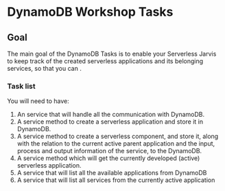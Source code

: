 # DynamoDB Workshop Tasks

## Goal

The main goal of the DynamoDB Tasks is to enable your Serverless Jarvis to keep track of the created serverless applications and its belonging services, so that you can .

### Task list

You will need to have:

1. An service that will handle all the communication with DynamoDB.
2. A service method to create a serverless application and store it in DynamoDB.
3. A service method to create a serverless component, and store it, along with the relation to the current active parent application and the input, process and output information of the service, to the DynamoDB.
4. A service method which will get the currently developed (active) serverless application.
5. A service that will list all the available applications from DynamoDB
6. A service that will list all services from the currently active application